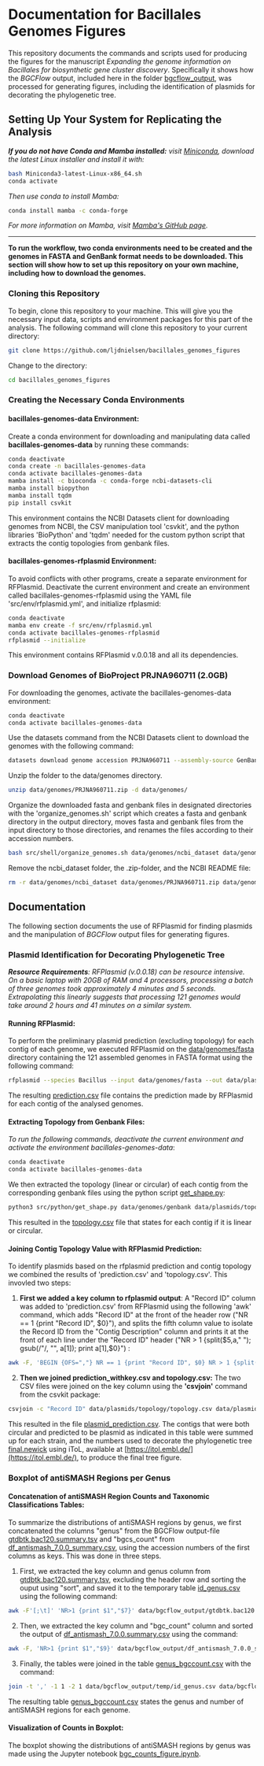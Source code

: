 # Documentation for Bacillales Genomes Figures

This repository documents the commands and scripts used for producing the figures for the manuscript *Expanding the genome information on Bacillales for biosynthetic gene cluster discovery*. Specifically it shows how the *BGCFlow* output, included here in the folder [bgcflow_output](data/bgcflow_output/), was processed for generating figures, including the identification of plasmids for decorating the phylogenetic tree.

## Setting Up Your System for Replicating the Analysis

*__If you do not have Conda and Mamba installed:__ visit [Miniconda](https://docs.anaconda.com/free/miniconda/), download the latest Linux installer and install it with:*
~~~bash
bash Miniconda3-latest-Linux-x86_64.sh
conda activate
~~~
*Then use conda to install Mamba:*

~~~bash
conda install mamba -c conda-forge
~~~
*For more information on Mamba, visit [Mamba's GitHub page](https://github.com/mamba-org/mamba?tab=readme-ov-file).*
___

__To run the workflow, two conda environments need to be created and the genomes in FASTA and GenBank format needs to be downloaded. This section will show how to set up this repository on your own machine, including how to download the genomes.__

### Cloning this Repository

To begin, clone this repository to your machine. This will give you the necessary input data, scripts and environment packages for this part of the analysis. The following command will clone this repository to your current directory:

~~~bash
git clone https://github.com/ljdnielsen/bacillales_genomes_figures
~~~

Change to the directory:

~~~bash
cd bacillales_genomes_figures
~~~

### Creating the Necessary Conda Environments

#### bacillales-genomes-data Environment:

Create a conda environment for downloading and manipulating data called __bacillales-genomes-data__ by running these commands:

~~~bash
conda deactivate
conda create -n bacillales-genomes-data
conda activate bacillales-genomes-data
mamba install -c bioconda -c conda-forge ncbi-datasets-cli
mamba install biopython
mamba install tqdm
pip install csvkit
~~~

This environment contains the NCBI Datasets client for downloading genomes from NCBI, the CSV manipulation tool 'csvkit', and the python libraries 'BioPython' and 'tqdm' needed for the custom python script that extracts the contig topologies from genbank files.

#### bacillales-genomes-rfplasmid Environment:
To avoid conflicts with other programs, create a separate environment for RFPlasmid. Deactivate the current environment and create an environment called bacillales-genomes-rfplasmid using the YAML file 'src/env/rfplasmid.yml', and initialize rfplasmid:

~~~bash
conda deactivate
mamba env create -f src/env/rfplasmid.yml
conda activate bacillales-genomes-rfplasmid
rfplasmid --initialize
~~~

This environment contains RFPlasmid v.0.0.18 and all its dependencies.

### Download Genomes of BioProject PRJNA960711 (2.0GB)
For downloading the genomes, activate the bacillales-genomes-data environment:

~~~bash
conda deactivate
conda activate bacillales-genomes-data
~~~

Use the datasets command from the NCBI Datasets client to download the genomes with the following command:
~~~bash
datasets download genome accession PRJNA960711 --assembly-source GenBank --include gbff,genome --filename data/genomes/PRJNA960711.zip
~~~

Unzip the folder to the data/genomes directory.

~~~bash
unzip data/genomes/PRJNA960711.zip -d data/genomes/
~~~

Organize the downloaded fasta and genbank files in designated directories with the 'organize_genomes.sh' script which creates a fasta and genbank directory in the output directory, moves fasta and genbank files from the input directory to those directories, and renames the files according to their accession numbers.

~~~bash
bash src/shell/organize_genomes.sh data/genomes/ncbi_dataset data/genomes
~~~

Remove the ncbi_dataset folder, the .zip-folder, and the NCBI README file:

~~~bash
rm -r data/genomes/ncbi_dataset data/genomes/PRJNA960711.zip data/genomes/README.md
~~~

## Documentation

The following section documents the use of RFPlasmid for finding plasmids and the manipulation of *BGCFlow* output files for generating figures.

### Plasmid Identification for Decorating Phylogenetic Tree

*__Resource Requirements__: RFPlasmid (v.0.0.18) can be resource intensive. On a basic laptop with 20GB of RAM and 4 processors, processing a batch of three genomes took approximately 4 minutes and 5 seconds. Extrapolating this linearly suggests that processing 121 genomes would take around 2 hours and 41 minutes on a similar system.*

#### Running RFPlasmid:

To perform the preliminary plasmid prediction (excluding topology) for each contig of each genome, we executed RFPlasmid on the [data/genomes/fasta](data/genomes/fasta/) directory containing the 121 assembled genomes in FASTA format using the following command:

~~~bash
rfplasmid --species Bacillus --input data/genomes/fasta --out data/plasmids/rfplasmid
~~~

The resulting [prediction.csv](data/plasmids/rfplasmid/prediction.csv) file contains the prediction made by RFPlasmid for each contig of the analysed genomes.

#### Extracting Topology from Genbank Files:
*To run the following commands, deactivate the current environment and activate the environment bacillales-genomes-data*:

~~~bash
conda deactivate
conda activate bacillales-genomes-data
~~~

We then extracted the topology (linear or circular) of each contig from the corresponding genbank files using the python script [get_shape.py](../../src/python/get_shape.py):

~~~bash
python3 src/python/get_shape.py data/genomes/genbank data/plasmids/topology/topology.csv
~~~

This resulted in the [topology.csv](data/plasmids/topology/topology.csv) file that states for each contig if it is linear or circular.

#### Joining Contig Topology Value with RFPlasmid Prediction:
To identify plasmids based on the rfplasmid prediction and contig topology we combined the results of 'prediction.csv' and 'topology.csv'. This invovled two steps:

1. **First we added a key column to rfplasmid output**: A "Record ID" column was added to 'prediction.csv' from RFPlasmid using the following 'awk' command, which adds "Record ID" at the front of the header row ("NR == 1 {print "Record ID", $0}"), and splits the fifth column value to isolate the Record ID from the "Contig Description" column and prints it at the front of each line under the "Record ID" header ("NR > 1 {split($5,a," "); gsub(/"/, "", a[1]); print a[1],$0}") :
~~~bash
awk -F, 'BEGIN {OFS=","} NR == 1 {print "Record ID", $0} NR > 1 {split($5,a," "); gsub(/"/, "", a[1]); print a[1],$0}' data/plasmids/rfplasmid/prediction.csv > data/plasmids/rfplasmid/prediction_withkey.csv
~~~

2. **Then we joined prediction_withkey.csv and topology.csv:** The two CSV files were joined on the key column using the **'csvjoin'** command from the csvkit package:
~~~bash
csvjoin -c "Record ID" data/plasmids/topology/topology.csv data/plasmids/rfplasmid/prediction_withkey.csv > data/plasmids/plasmid_predictions.csv
~~~

This resulted in the file [plasmid_prediction.csv](data/plasmids/plasmid_predictions.csv). The contigs that were both circular and predicted to be plasmid as indicated in this table were summed up for each strain, and the numbers used to decorate the phylogenetic tree [final.newick](data/bgcflow_output/final.newick) using iToL, available at [https://itol.embl.de/](https://itol.embl.de/), to produce the final tree figure.

### Boxplot of antiSMASH Regions per Genus

#### Concatenation of antiSMASH Region Counts and Taxonomic Classifications Tables:

To summarize the distributions of antiSMASH regions by genus, we first concatenated the columns "genus" from the BGCFlow output-file [gtdbtk.bac120.summary.tsv](data/bgcflow_output/gtdbtk.bac120.summary.tsv) and "bgcs_count" from [df_antismash_7.0.0_summary.csv](data/bgcflow_output/df_antismash_7.0.0_summary.csv), using the accession numbers of the first columns as keys. This was done in three steps.

1. First, we extracted the key column and genus column from [gtdbtk.bac120.summary.tsv](data/bgcflow_output/gtdbtk.bac120.summary.tsv), excluding the header row and sorting the ouput using "sort", and saved it to the temporary table [id_genus.csv](data/bgcflow_output/temp/id_genus_sorted.csv) using the following command:

~~~bash
awk -F'[;\t]' 'NR>1 {print $1","$7}' data/bgcflow_output/gtdbtk.bac120.summary.tsv | sort > data/bgcflow_output/temp/id_genus.csv
~~~
2. Then, we extracted the key column and "bgc_count" column and sorted the output of [df_antismash_7.0.0.summary.csv](data/bgcflow_output/df_antismash_7.0.0_summary.csv) using the command:
~~~bash
awk -F, 'NR>1 {print $1","$9}' data/bgcflow_output/df_antismash_7.0.0_summary.csv | sort > data/bgcflow_output/temp/id_bgccount.csv
~~~
3. Finally, the tables were joined in the table [genus_bgccount.csv](data/bgcflow_output/temp/genus_bgccount.csv) with the command:

~~~bash
join -t ',' -1 1 -2 1 data/bgcflow_output/temp/id_genus.csv data/bgcflow_output/temp/id_bgccount.csv > data/bgcflow_output/genus_bgccount.csv
~~~

The resulting table [genus_bgccount.csv](data/bgcflow_output/genus_bgccount.csv) states the genus and number of antiSMASH regions for each genome.

#### Visualization of Counts in Boxplot:

The boxplot showing the distributions of antiSMASH regions by genus was made using the Jupyter notebook [bgc_counts_figure.ipynb](src/notebooks/bgc_counts_figure.ipynb).